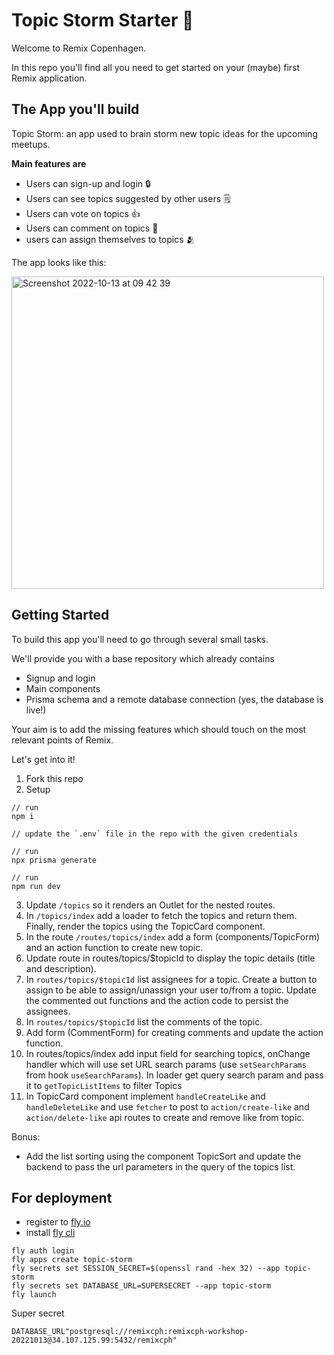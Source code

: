 # Topic Storm Starter 🎉

Welcome to Remix Copenhagen.

In this repo you'll find all you need to get started on your (maybe) first Remix application.

## The App you'll build

Topic Storm: an app used to brain storm new topic ideas for the upcoming meetups.

**Main features are**

- Users can sign-up and login 🔒
- Users can see topics suggested by other users 🗒️
- Users can vote on topics 👍
- Users can comment on topics 🌱
- users can assign themselves to topics 🫂

The app looks like this:

<img width="500" alt="Screenshot 2022-10-13 at 09 42 39" src="https://user-images.githubusercontent.com/14864439/195533592-bf522083-e8db-4339-b9b6-a882a9a8a6b4.png">

## Getting Started

To build this app you'll need to go through several small tasks.

We'll provide you with a base repository which already contains

- Signup and login
- Main components
- Prisma schema and a remote database connection (yes, the database is live!)

Your aim is to add the missing features which should touch on the most relevant points of Remix.

Let's get into it!

1. Fork this repo
2. Setup
```
// run
npm i

// update the `.env` file in the repo with the given credentials

// run
npx prisma generate

// run
npm run dev
```
3. Update `/topics` so it renders an Outlet for the nested routes.
4. In `/topics/index` add a loader to fetch the topics and return them. Finally, render the topics using the TopicCard component.
5. In the route `/routes/topics/index` add a form (components/TopicForm) and an action function to create new topic.
6. Update route in routes/topics/$topicId to display the topic details (title and description).
7. In `routes/topics/$topicId` list assignees for a topic. Create a button to assign to be able to assign/unassign your user to/from a topic. Update the commented out functions and the action code to persist the assignees. 
8. In `routes/topics/$topicId` list the comments of the topic.
9. Add form (CommentForm) for creating comments and update the action function.
10. In  routes/topics/index add input field for searching topics, onChange handler which will use set URL search params (use `setSearchParams` from hook `useSearchParams`). In loader get query search param and pass it to `getTopicListItems` to filter Topics
11. In TopicCard component implement `handleCreateLike` and `handleDeleteLike` and use `fetcher` to post to `action/create-like` and `action/delete-like` api routes to create and remove like from topic.


Bonus:
- Add the list sorting using the component TopicSort and update the backend to pass the url parameters in the query of the topics list.




## For deployment

- register to [fly.io](https://fly.io/)
- install [fly cli](https://fly.io/docs/hands-on/install-flyctl/)

```
fly auth login
fly apps create topic-storm
fly secrets set SESSION_SECRET=$(openssl rand -hex 32) --app topic-storm
fly secrets set DATABASE_URL=SUPERSECRET --app topic-storm
fly launch
```


Super secret
``` 
DATABASE_URL"postgresql://remixcph:remixcph-workshop-20221013@34.107.125.99:5432/remixcph"
```
